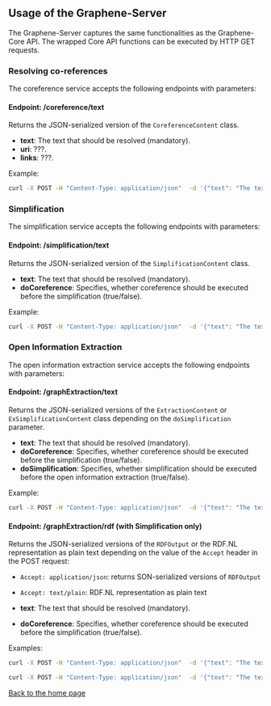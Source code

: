 ## Usage of the Graphene-Server
The Graphene-Server captures the same functionalities as the Graphene-Core API.
The wrapped Core API functions can be executed by HTTP GET requests.

### Resolving co-references
The coreference service accepts the following endpoints with parameters:

#### Endpoint: /coreference/text
Returns the JSON-serialized version of the `CoreferenceContent` class.

* **text**: The text that should be resolved (mandatory). 
* **uri**: ???. 
* **links**: ???. 

Example:

```sh
curl -X POST -H "Content-Type: application/json"  -d '{"text": "The text."}' -H "Accept: application/json" "http://localhost:8080/coreference/text"
```

### Simplification
The simplification service accepts the following endpoints with parameters:

#### Endpoint: /simplification/text
Returns the JSON-serialized version of the `SimplificationContent` class.

* **text**: The text that should be resolved (mandatory). 
* **doCoreference**: Specifies, whether coreference should be executed before the simplification (true/false). 

Example:

```sh
curl -X POST -H "Content-Type: application/json"  -d '{"text": "The text.", "doCoreference": "true"}' -H "Accept: application/json" "http://localhost:8080/simplification/text"
```

### Open Information Extraction
The open information extraction service accepts the following endpoints with parameters:

#### Endpoint: /graphExtraction/text
Returns the JSON-serialized versions of the `ExtractionContent` or `ExSimplificationContent` class depending on the `doSimplification` parameter.

* **text**: The text that should be resolved (mandatory). 
* **doCoreference**: Specifies, whether coreference should be executed before the simplification (true/false).
* **doSimplification**: Specifies, whether simplification should be executed before the open information extraction (true/false). 

Example:

```sh
curl -X POST -H "Content-Type: application/json"  -d '{"text": "The text.", "doCoreference": "true", "doSimplification": "true"}' -H "Accept: application/json" "http://localhost:8080/graphExtraction/text"
```

#### Endpoint: /graphExtraction/rdf (with Simplification only)
Returns the JSON-serialized versions of the `RDFOutput` or the RDF.NL representation as plain text depending on the value of the `Accept` header in the POST request:
* `Accept: application/json`: returns SON-serialized versions of `RDFOutput`
* `Accept: text/plain`: RDF.NL representation as plain text

* **text**: The text that should be resolved (mandatory). 
* **doCoreference**: Specifies, whether coreference should be executed before the simplification (true/false).

Examples:

```sh
curl -X POST -H "Content-Type: application/json"  -d '{"text": "The text.", "doCoreference": "true"}' -H "Accept: application/json" "http://localhost:8080/graphExtraction/rdf"
```

```sh
curl -X POST -H "Content-Type: application/json"  -d '{"text": "The text.", "doCoreference": "true"}' -H "Accept: text/plain" "http://localhost:8080/graphExtraction/rdf"
```

[Back to the home page](../README.md)